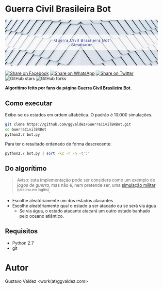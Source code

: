 # Guerra Civil Brasileira Bot

[![Guerra Civil Brasileira Bot](img/banner.jpg)](https://ggvaldez.github.io/GuerraCivilBRBot/)

[![Share on Facebook](https://img.shields.io/badge/Share-Facebook-blue.svg)](https://www.facebook.com/sharer/sharer.php?u=#https://ggvaldez.github.io/GuerraCivilBRBot/)
[![Share on WhatsApp](https://img.shields.io/badge/Share-WhatsApp-brightgreen.svg)](https://wa.me/?text=https%3A%2F%2Fggvaldez.github.io%2FGuerraCivilBRBot%2F)
[![Share on Twitter](https://img.shields.io/twitter/url/https/ggvaldez.github.io/GuerraCivilBRBot.svg?style=social)](https://twitter.com/intent/tweet?url=https%3A%2F%2Fggvaldez.github.io%2FGuerraCivilBRBot%2F)
![GitHub stars](https://img.shields.io/github/stars/ggvaldez/GuerraCivilBRBot.svg?style=social)
![GitHub forks](https://img.shields.io/github/forks/ggvaldez/GuerraCivilBRBot.svg?style=social)

**Algorítimo feito por fans da página [Guerra Civil Brasileira Bot](https://www.facebook.com/GCBrasileiraBot).**

## Como executar

Exibe-se os estados em ordem alfabética. O padrão é 10.000 simulações.

```sh
git clone https://github.com/ggvaldez/GuerraCivilBRBot.git
cd GuerraCivilBRBot
python2.7 bot.py
```

Para ter o resultado ordenado de forma descrecente:

```sh
python2.7 bot.py | sort -k2 -r -n -t':'
```

## Do algorítimo
> Aviso: esta implementação pode ser considera como um exemplo de
  _jogos de guerra_, mas não é, nem pretende ser, uma [simulação militar](https://en.wikipedia.org/wiki/Military_simulation) <sup>(destino em inglês)</sup>.

- Escolhe aleatóriamente um dos estados atacantes
- Escolhe aleatóriamente qual o estado a ser atacado ou se será via água
    - Se via água, o estado atacante atacará um outro estado banhado pelo oceano
      atlântico.

## Requisitos

- Python 2.7
- git

<!--
- https://en.wikipedia.org/wiki/Military_simulation

-->

# Autor
Gustavo Valdez <work(at)ggvaldez.com>
